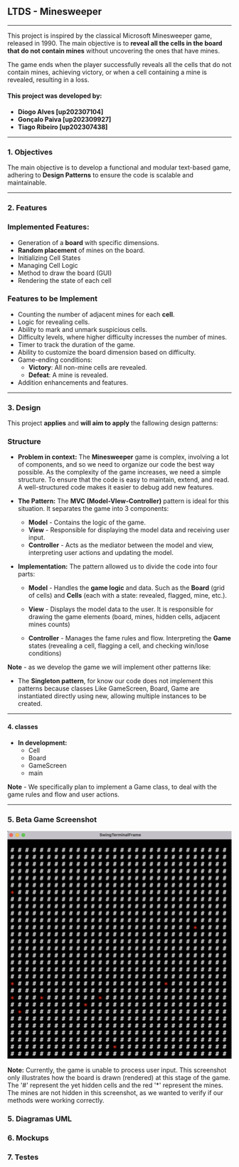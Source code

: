 ## **LTDS - Minesweeper**

---
 This project is inspired by the classical Microsoft Minesweeper game, released in 1990. 
The main objective is to **reveal all the cells in the board that do not contain mines** without
uncovering the ones that have mines.
  
The game ends when the player successfully reveals all the cells that do not contain mines, achieving 
victory, or when a cell containing a mine is revealed, resulting in a loss.

#### **This project was developed by:** 
- **Diogo Alves [up202307104]**
- **Gonçalo Paiva [up202309927]**
- **Tiago Ribeiro [up202307438]**

---

### **1. Objectives**

The main objective is to develop a functional and modular text-based game, adhering to 
**Design Patterns** to ensure the code is scalable and maintainable.

---

### **2. Features**

### **Implemented Features:**
- Generation of a **board** with specific dimensions.
- **Random placement** of mines on the board.
- Initializing Cell States
- Managing Cell Logic
- Method to draw the board (GUI) 
- Rendering the state of each cell


### **Features to be Implement**
- Counting the number of adjacent mines for each **cell**.
- Logic for revealing cells.
- Ability to mark and unmark suspicious cells.
- Difficulty levels, where higher difficulty incresses the number of mines.
- Timer to track the duration of the game.
- Ability to customize the board dimension based on difficulty.
- Game-ending conditions:
  - **Victory**: All non-mine cells are revealed.
  - **Defeat**: A mine is revealed.
- Addition enhancements and features.

---

### **3. Design**

This project **applies** and **will aim to apply** the fallowing design patterns:
  
### **Structure**

- **Problem in context:** The **Minesweeper** game is complex, involving a lot of 
components, and so we need to organize our code the best way possible. As the complexity
of the game increases, we need a simple structure. To ensure that the code is 
easy to maintain, extend, and read. A well-structured code makes it easier to debug add new features.


- **The Pattern:** The **MVC (Model-VIew-Controller)** pattern is ideal for this situation.
It separates the game into 3 components:

  - **Model** - Contains the logic of the game.
  - **View** -  Responsible for displaying the model data and receiving user input. 
  - **Controller** - Acts as the mediator between the model and view, interpreting user 
actions and updating the model.


- **Implementation:** The pattern allowed us to divide the code into four parts:

  - **Model** - Handles the **game logic** and data. Such as the **Board** (grid of cells)
and **Cells** (each with a state: revealed, flagged, mine, etc.). 

  - **View** - Displays the model data to the user. It is responsible for drawing the game elements
(board, mines, hidden cells, adjacent mines counts)
  
  - **Controller** - Manages the fame rules and flow. Interpreting the **Game** states 
(revealing a cell, flagging a cell, and checking win/lose conditions) 


**Note** - as we develop the game we will implement other patterns like:
- The **Singleton pattern**, for know our code does not implement this patterns
because classes Like GameScreen, Board, Game are instantiated directly using new, allowing
multiple instances to be created.

---

#### **4. classes**
- **In development:**
  - Cell 
  - Board
  - GameScreen
  - main

**Note** - We specifically plan to implement a Game class, to deal with the game rules and flow 
and user actions. 

---
### **5. Beta Game Screenshot**
![early game screenshot](./docs/resources/screenshots/EarlyGameScreenshot.png)

**Note:** Currently, the game is unable to process user input. This screenshot only illustrates
how the board is drawn (rendered) at this stage of the game. The '#' represent the yet hidden cells and the red '*' represent
the mines. The mines are not hidden in this screenshot, as we wanted to verify if our methods were working correctly.

### **5. Diagramas UML**

### **6. Mockups**

### **7. Testes**
